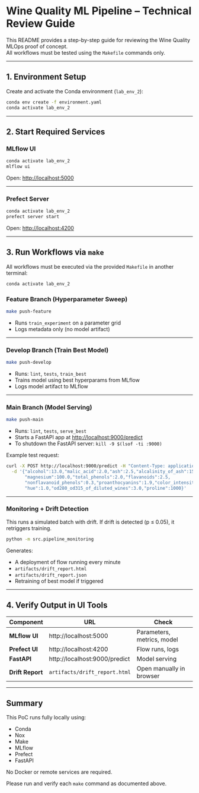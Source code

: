 
# Wine Quality ML Pipeline – Technical Review Guide

This README provides a step-by-step guide for reviewing the Wine Quality MLOps proof of concept.  
All workflows must be tested using the `Makefile` commands only.

---

## 1. Environment Setup

Create and activate the Conda environment (`lab_env_2`):

```bash
conda env create -f environment.yaml
conda activate lab_env_2
```

---

## 2. Start Required Services

### MLflow UI

```bash
conda activate lab_env_2
mlflow ui
```

Open: [http://localhost:5000](http://localhost:5000)  

---

### Prefect Server

```bash
conda activate lab_env_2
prefect server start
```

Open: [http://localhost:4200](http://localhost:4200)  

---

## 3. Run Workflows via `make`

All workflows must be executed via the provided `Makefile` in another terminal:
```bash
conda activate lab_env_2
```

### Feature Branch (Hyperparameter Sweep)

```bash
make push-feature
```

- Runs `train_experiment` on a parameter grid
- Logs metadata only (no model artifact)

---

### Develop Branch (Train Best Model)

```bash
make push-develop
```

- Runs: `lint`, `tests`, `train_best`
- Trains model using best hyperparams from MLflow
- Logs model artifact to MLflow

---

### Main Branch (Model Serving)

```bash
make push-main
```

- Runs: `lint`, `tests`, `serve_best`
- Starts a FastAPI app at [http://localhost:9000/predict](http://localhost:9000/predict)
- To shutdown the FastAPI server: `kill -9 $(lsof -ti :9000)`

Example test request:

```bash
curl -X POST http://localhost:9000/predict -H "Content-Type: application/json" \
  -d '{"alcohol":13.0,"malic_acid":2.0,"ash":2.5,"alcalinity_of_ash":15.0,
       "magnesium":100.0,"total_phenols":2.0,"flavanoids":2.5,
       "nonflavanoid_phenols":0.3,"proanthocyanins":1.9,"color_intensity":5.0,
       "hue":1.0,"od280_od315_of_diluted_wines":3.0,"proline":1000}'
```

---

### Monitoring + Drift Detection

This runs a simulated batch with drift. If drift is detected (p ≤ 0.05), it retriggers training.

```bash
python -m src.pipeline_monitoring
```

Generates:
- A deployment of flow running every minute
- `artifacts/drift_report.html`
- `artifacts/drift_report.json`
- Retraining of best model if triggered

---

## 4. Verify Output in UI Tools

| Component | URL | Check |
|----------|-----|-------|
| **MLflow UI** | http://localhost:5000 | Parameters, metrics, model |
| **Prefect UI** | http://localhost:4200 | Flow runs, logs |
| **FastAPI** | http://localhost:9000/predict | Model serving |
| **Drift Report** | `artifacts/drift_report.html` | Open manually in browser |

---

## Summary

This PoC runs fully locally using:

- Conda
- Nox
- Make
- MLflow
- Prefect
- FastAPI

No Docker or remote services are required.

Please run and verify each `make` command as documented above.
